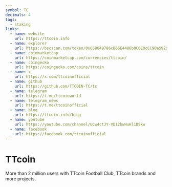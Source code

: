 ```yaml
---
symbol: TC
decimals: 4
tags:
  - staking
links:
  - name: website
    url: https://ttcoin.info
  - name: explorer
    url: https://bscscan.com/token/0x659049786cB66E4486b8C0E0cCC90a5929a21162
  - name: coinmarketcap
    url: https://coinmarketcap.com/currencies/ttcoin/
  - name: coingecko
    url: https://coingecko.com/coins/ttcoin
  - name: x
    url: https://x.com/ttcoinofficial
  - name: github
    url: https://github.com/TTCOIN-TC/tc
  - name: telegram
    url: https://t.me/ttcoinworld
  - name: telegram_news
    url: https://t.me/ttcoinofficial
  - name: blog
    url: https://ttcoin.info/blog
  - name: youtube
    url: https://youtube.com/channel/UCw4ctJY-VD12hwHuHl1D9kw
  - name: facebook
    url: https://facebook.com/ttcoinofficial
---
```


# TTcoin

More than 2 million users with TTcoin Football Club, TTcoin brands and more projects.
